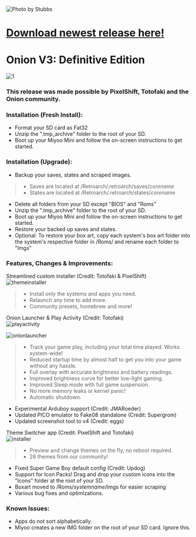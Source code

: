 ![Photo by Stubbs](https://github.com/jimgraygit/Onion/blob/main/Lightbox%20Photos/stubbsmini2.jpg)
  
# [Download newest release here!](https://github.com/jimgraygit/Onion/releases)
  
# Onion V3: Definitive Edition
![1](https://user-images.githubusercontent.com/16885275/154789618-9ac5510e-d016-42f7-8978-bee50d395693.png)
### This release was made possible by PixelShift, Totofaki and the Onion community.
  
### Installation (Fresh Install):
- Format your SD card as Fat32
- Unzip the ".tmp_archive" folder to the root of your SD.
- Boot up your Miyoo Mini and follow the on-screen instructions to get started.
  
### Installation (Upgrade):
- Backup your saves, states and scraped images.
> - Saves are located at /Retroarch/.retroarch/saves/_corename_
> - States are located at /Retroarch/.retroarch/states/_corename_
- Delete all folders from your SD except "BIOS" and "Roms"
- Unzip the ".tmp_archive" folder to the root of your SD.
- Boot up your Miyoo Mini and follow the on-screen instructions to get started.
- Restore your backed up saves and states.
- Optional: To restore your box art, copy each system's box art folder into the system's respective folder in /Roms/ and rename each folder to "Imgs"
  
### Features, Changes & Improvements:  
  
Streamlined custom installer (Credit: Totofaki & PixelShift)  
![themeinstaller](https://user-images.githubusercontent.com/16885275/154789504-84253d41-373d-4c84-b194-547c6343f904.png)  
  
> - Install only the systems and apps you need.
> - Relaunch any time to add more. 
> - Community presets, homebrew and more!
   
Onion Launcher & Play Activity (Credit: Totofaki)  
![playactivity](https://user-images.githubusercontent.com/16885275/154789764-5b92ee55-f3a3-4552-ab90-bf5abcb36c20.png)   

![onionlauncher](https://user-images.githubusercontent.com/16885275/154789497-3c3ea0e5-aac3-4935-86d5-92b4921732ce.png)  
  
> - Track your game play, including your total time played. Works system-wide!
> - Reduced startup time by almost half to get you into your game without any hassle.
> - Full overlay with accurate brightness and battery readings.
> - Improved brightness curve for better low-light gaming.
> - Improved Sleep mode with full game suspension.
> - No more memory leaks or kernel panic!
> - Automatic shutdown.
- Experimental Arduboy support (Credit: JMARoeder)
- Updated PICO emulator to Fake08 standalone (Credit: Supergrom)
- Updated screenshot tool to v4 (Credit: eggs)
  
Theme Switcher app (Credit: PixelShift and Totofaki)   
![installer](https://user-images.githubusercontent.com/16885275/154789609-320620c4-b945-429a-8b0d-177cb30dbdeb.png)  
  
> - Preview and change themes on the fly, no reboot required.
> - 26 themes from our community!
- Fixed Super Game Boy default config (Credit: Updog)
- Support for Icon Packs! Drag and drop your custom icons into the "Icons" folder at the root of your SD.
- Boxart moved to /Roms/_systemname_/Imgs for easier scraping
- Various bug fixes and optimizations.

### Known Issues:
- Apps do not sort alphabetically.
- Miyoo creates a new IMG folder on the root of your SD card. Ignore this.
